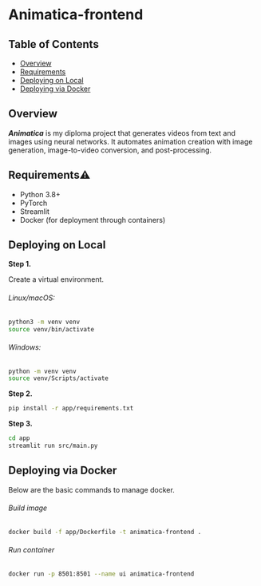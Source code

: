 # Animatica-frontend

## Table of Contents

- [Overview](#overview)
- [Requirements](#requirements)
- [Deploying on Local](#deploying-on-local)
- [Deploying via Docker](#deploying-via-docker)


## Overview

***Animatica*** is my diploma project that generates videos from text and 
images using neural networks. It automates animation creation with image generation,
image-to-video conversion, and post-processing.


## Requirements⚠️

- Python 3.8+
- PyTorch
- Streamlit
- Docker (for deployment through containers)


## Deploying on Local

**Step 1.**

Create a virtual environment.

###### *Linux/macOS:*

```bash
python3 -m venv venv
source venv/bin/activate
```

###### *Windows:*

```bash
python -m venv venv
source venv/Scripts/activate
```

**Step 2.**

```bash
pip install -r app/requirements.txt
```

**Step 3.**

```bash
cd app
streamlit run src/main.py
```


## Deploying via Docker

Below are the basic commands to manage docker.

###### Build image
```bash
docker build -f app/Dockerfile -t animatica-frontend .
```

###### Run container
```bash
docker run -p 8501:8501 --name ui animatica-frontend
```
